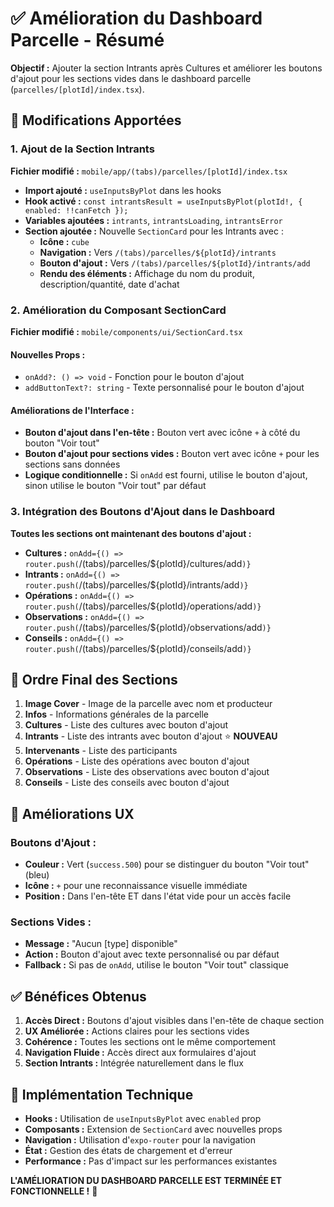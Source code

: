 # ✅ Amélioration du Dashboard Parcelle - Résumé

**Objectif :** Ajouter la section Intrants après Cultures et améliorer les boutons d'ajout pour les sections vides dans le dashboard parcelle (`parcelles/[plotId]/index.tsx`).

## 🚀 Modifications Apportées

### 1. **Ajout de la Section Intrants**

**Fichier modifié :** `mobile/app/(tabs)/parcelles/[plotId]/index.tsx`

- **Import ajouté :** `useInputsByPlot` dans les hooks
- **Hook activé :** `const intrantsResult = useInputsByPlot(plotId!, { enabled: !!canFetch });`
- **Variables ajoutées :** `intrants`, `intrantsLoading`, `intrantsError`
- **Section ajoutée :** Nouvelle `SectionCard` pour les Intrants avec :
  - **Icône :** `cube`
  - **Navigation :** Vers `/(tabs)/parcelles/${plotId}/intrants`
  - **Bouton d'ajout :** Vers `/(tabs)/parcelles/${plotId}/intrants/add`
  - **Rendu des éléments :** Affichage du nom du produit, description/quantité, date d'achat

### 2. **Amélioration du Composant SectionCard**

**Fichier modifié :** `mobile/components/ui/SectionCard.tsx`

#### **Nouvelles Props :**
- `onAdd?: () => void` - Fonction pour le bouton d'ajout
- `addButtonText?: string` - Texte personnalisé pour le bouton d'ajout

#### **Améliorations de l'Interface :**
- **Bouton d'ajout dans l'en-tête :** Bouton vert avec icône `+` à côté du bouton "Voir tout"
- **Bouton d'ajout pour sections vides :** Bouton vert avec icône `+` pour les sections sans données
- **Logique conditionnelle :** Si `onAdd` est fourni, utilise le bouton d'ajout, sinon utilise le bouton "Voir tout" par défaut

### 3. **Intégration des Boutons d'Ajout dans le Dashboard**

**Toutes les sections ont maintenant des boutons d'ajout :**

- **Cultures :** `onAdd={() => router.push(`/(tabs)/parcelles/${plotId}/cultures/add`)}`
- **Intrants :** `onAdd={() => router.push(`/(tabs)/parcelles/${plotId}/intrants/add`)}`
- **Opérations :** `onAdd={() => router.push(`/(tabs)/parcelles/${plotId}/operations/add`)}`
- **Observations :** `onAdd={() => router.push(`/(tabs)/parcelles/${plotId}/observations/add`)}`
- **Conseils :** `onAdd={() => router.push(`/(tabs)/parcelles/${plotId}/conseils/add`)}`

## 🎯 Ordre Final des Sections

1. **Image Cover** - Image de la parcelle avec nom et producteur
2. **Infos** - Informations générales de la parcelle
3. **Cultures** - Liste des cultures avec bouton d'ajout
4. **Intrants** - Liste des intrants avec bouton d'ajout ⭐ **NOUVEAU**
5. **Intervenants** - Liste des participants
6. **Opérations** - Liste des opérations avec bouton d'ajout
7. **Observations** - Liste des observations avec bouton d'ajout
8. **Conseils** - Liste des conseils avec bouton d'ajout

## 🎨 Améliorations UX

### **Boutons d'Ajout :**
- **Couleur :** Vert (`success.500`) pour se distinguer du bouton "Voir tout" (bleu)
- **Icône :** `+` pour une reconnaissance visuelle immédiate
- **Position :** Dans l'en-tête ET dans l'état vide pour un accès facile

### **Sections Vides :**
- **Message :** "Aucun [type] disponible"
- **Action :** Bouton d'ajout avec texte personnalisé ou par défaut
- **Fallback :** Si pas de `onAdd`, utilise le bouton "Voir tout" classique

## ✅ Bénéfices Obtenus

1. **Accès Direct :** Boutons d'ajout visibles dans l'en-tête de chaque section
2. **UX Améliorée :** Actions claires pour les sections vides
3. **Cohérence :** Toutes les sections ont le même comportement
4. **Navigation Fluide :** Accès direct aux formulaires d'ajout
5. **Section Intrants :** Intégrée naturellement dans le flux

## 🔧 Implémentation Technique

- **Hooks :** Utilisation de `useInputsByPlot` avec `enabled` prop
- **Composants :** Extension de `SectionCard` avec nouvelles props
- **Navigation :** Utilisation d'`expo-router` pour la navigation
- **État :** Gestion des états de chargement et d'erreur
- **Performance :** Pas d'impact sur les performances existantes

**L'AMÉLIORATION DU DASHBOARD PARCELLE EST TERMINÉE ET FONCTIONNELLE !** 🎉
